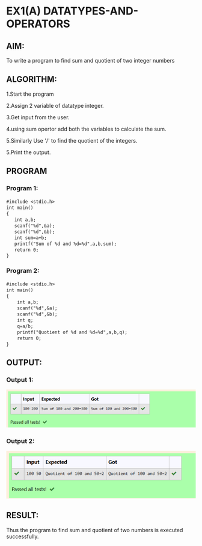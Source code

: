 # EX1(A) DATATYPES-AND-OPERATORS
 ## AIM:
 To write a program to find sum and quotient of two integer numbers
 ## ALGORITHM:
 1.Start the program

 2.Assign 2 variable of datatype integer.

 3.Get input from the user.

 4.using sum opertor add both the variables to calculate the sum.
 
 5.Similarly Use '/' to find the quotient of the integers.

 5.Print the output.
 ## PROGRAM
 ### Program 1:
 ```
#include <stdio.h>
int main()
{
    int a,b;
    scanf("%d",&a);
    scanf("%d",&b);
    int sum=a+b;
    printf("Sum of %d and %d=%d",a,b,sum);
    return 0;
}
```
### Program 2:
```
#include <stdio.h>
int main()
{
    int a,b;
    scanf("%d",&a);
    scanf("%d",&b);
    int q;
    q=a/b;
    printf("Quotient of %d and %d=%d",a,b,q);
    return 0;
}
```

## OUTPUT:
### Output 1:

![alt text](image.png)

### Output 2:
![alt text](image-1.png)
## RESULT:
Thus the program to find sum and quotient of two numbers is executed successfully.